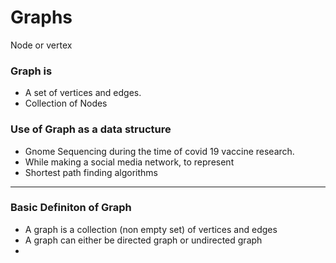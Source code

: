 # Graphs
Node or vertex

### Graph is
* A set of vertices and edges. 
* Collection of Nodes

### Use of Graph as a data structure
* Gnome Sequencing during the time of covid 19 vaccine research. 
* While making a social media network, to represent 
* Shortest path finding algorithms
---
### Basic Definiton of Graph
* A graph is a collection (non empty set) of vertices and edges
* A graph can either be directed graph or undirected graph
*
